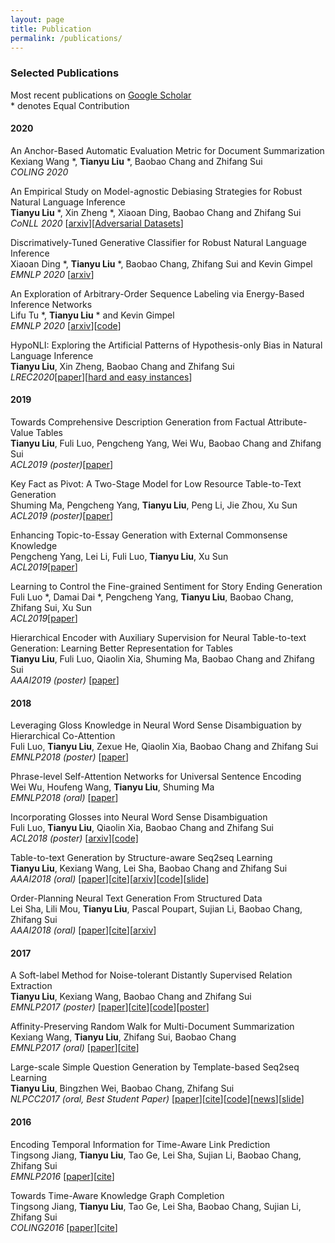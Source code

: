 ```yaml
---
layout: page
title: Publication
permalink: /publications/
---
```



### Selected Publications 
Most recent publications on [Google Scholar](https://scholar.google.com/citations?user=6hHbBwwAAAAJ)
<br>\* denotes Equal Contribution
#### 2020
An Anchor-Based Automatic Evaluation Metric for Document Summarization
<br>Kexiang Wang *, **Tianyu Liu** *, Baobao Chang and Zhifang Sui
<br>*COLING 2020*

An Empirical Study on Model-agnostic Debiasing Strategies for Robust Natural Language
Inference
<br>**Tianyu Liu** *, Xin Zheng *, Xiaoan Ding, Baobao Chang and Zhifang Sui
<br>*CoNLL 2020* [[arxiv](https://arxiv.org/abs/2010.03777)][[Adversarial Datasets](https://github.com/tyliupku/nli-debiasing-datasets)]

Discrimatively-Tuned Generative Classifier for Robust Natural Language Inference
<br>Xiaoan Ding *, **Tianyu Liu** *, Baobao Chang, Zhifang Sui and Kevin Gimpel
<br>*EMNLP 2020* [[arxiv](https://arxiv.org/abs/2010.03760)]

An Exploration of Arbitrary-Order Sequence Labeling via Energy-Based Inference Networks
<br>Lifu Tu *, **Tianyu Liu** * and Kevin Gimpel
<br>*EMNLP 2020* [[arxiv](https://arxiv.org/abs/2010.02789)][[code](https://github.com/tyliupku/Arbitrary-Order-Infnet)]

HypoNLI: Exploring the Artificial Patterns of Hypothesis-only Bias in Natural Language Inference
<br>**Tianyu Liu**, Xin Zheng, Baobao Chang and Zhifang Sui
<br>*LREC2020*[[paper](https://arxiv.org/pdf/2003.02756.pdf)][[hard and easy instances](https://github.com/tyliupku/tyliupku.github.io/blob/master/paper/LREC20_hypoNLI.zip)]

#### 2019
Towards Comprehensive Description Generation from Factual Attribute-Value Tables
<br>**Tianyu Liu**, Fuli Luo, Pengcheng Yang, Wei Wu, Baobao Chang and Zhifang Sui
<br>*ACL2019 (poster)*[[paper](https://www.aclweb.org/anthology/P19-1600.pdf)]

Key Fact as Pivot: A Two-Stage Model for Low Resource Table-to-Text Generation
<br>Shuming Ma, Pengcheng Yang, **Tianyu Liu**, Peng Li, Jie Zhou, Xu Sun
<br>*ACL2019 (poster)*[[paper](https://arxiv.org/pdf/1908.03067.pdf)]

Enhancing Topic-to-Essay Generation with External Commonsense Knowledge
<br>Pengcheng Yang, Lei Li, Fuli Luo, **Tianyu Liu**, Xu Sun
<br>*ACL2019*[[paper](https://www.aclweb.org/anthology/P19-1193/)]

Learning to Control the Fine-grained Sentiment for Story Ending Generation
<br>Fuli Luo *, Damai Dai *, Pengcheng Yang, **Tianyu Liu**, Baobao Chang, Zhifang Sui, Xu Sun
<br>*ACL2019*[[paper](https://www.aclweb.org/anthology/P19-1603/)]

Hierarchical Encoder with Auxiliary Supervision for Neural Table-to-text Generation: Learning Better Representation for Tables
<br>**Tianyu Liu**, Fuli Luo, Qiaolin Xia, Shuming Ma, Baobao Chang and Zhifang Sui
<br>*AAAI2019 (poster)* [[paper](https://www.aaai.org/Papers/AAAI/2019/AAAI-LiuT.3205.pdf)]

#### 2018
Leveraging Gloss Knowledge in Neural Word Sense Disambiguation by Hierarchical Co-Attention
<br>Fuli Luo, **Tianyu Liu**, Zexue He, Qiaolin Xia, Baobao Chang and Zhifang Sui
<br>*EMNLP2018 (poster)* [[paper](http://aclweb.org/anthology/D18-1170)]

Phrase-level Self-Attention Networks for Universal Sentence Encoding
<br>Wei Wu, Houfeng Wang, **Tianyu Liu**, Shuming Ma
<br>*EMNLP2018 (oral)* [[paper](http://aclweb.org/anthology/D18-1408)]

Incorporating Glosses into Neural Word Sense Disambiguation
<br>Fuli Luo, **Tianyu Liu**, Qiaolin Xia, Baobao Chang and Zhifang Sui
<br>*ACL2018 (poster)* [[arxiv](https://arxiv.org/abs/1805.08028)][[code]](https://github.com/jimiyulu/WSD_MemNN)

Table-to-text Generation by Structure-aware Seq2seq Learning
<br>**Tianyu Liu**, Kexiang Wang, Lei Sha, Baobao Chang and Zhifang Sui
<br>*AAAI2018 (oral)* [[paper](/papers/aaai2018_liu.pdf)][[cite](http://dblp.org/rec/bibtex/journals/corr/abs-1711-09724)][[arxiv](https://arxiv.org/abs/1711.09724)][[code](https://github.com/tyliupku/wiki2bio)][[slide](/papers/AAAI-18-ppt.pdf)]

Order-Planning Neural Text Generation From Structured Data
<br>Lei Sha, Lili Mou, **Tianyu Liu**, Pascal Poupart, Sujian Li, Baobao Chang, Zhifang Sui
<br>*AAAI2018 (oral)* [[paper](/papers/aaai2018_sha.pdf)][[cite](http://dblp.org/rec/bibtex/journals/corr/abs-1709-00155)][[arxiv](https://arxiv.org/abs/1709.00155)]

#### 2017
A Soft-label Method for Noise-tolerant Distantly Supervised Relation Extraction
<br>**Tianyu Liu**, Kexiang Wang, Baobao Chang and Zhifang Sui
<br>*EMNLP2017 (poster)* [[paper](/papers/emnlp2017_liu.pdf)][[cite](http://dblp.org/rec/bibtex/conf/emnlp/LiuWCS17)][[code](https://github.com/tyliupku/soft-label-RE)][[poster](/papers/EMNLP-17-poster.pdf)]

Affinity-Preserving Random Walk for Multi-Document Summarization
<br>Kexiang Wang, **Tianyu Liu**, Zhifang Sui, Baobao Chang
<br>*EMNLP2017 (oral)* [[paper](/papers/emnlp2017_wang.pdf)][[cite](http://dblp.org/rec/bibtex/conf/emnlp/WangLSC17)]

Large-scale Simple Question Generation by Template-based Seq2seq Learning
<br>**Tianyu Liu**, Bingzhen Wei, Baobao Chang, Zhifang Sui
<br>*NLPCC2017 (oral, Best Student Paper)* [[paper](/papers/nlpcc2017_liu.pdf)][[cite](http://dblp.org/rec/bibtex/conf/nlpcc/LiuWCS17)][[code](https://github.com/tyliupku/ChineseQG)][[news](http://www.sohu.com/a/203906825_498158)][[slide](/papers/NLPCC-17-ppt.pdf)]


#### 2016
Encoding Temporal Information for Time-Aware Link Prediction
<br>Tingsong Jiang, **Tianyu Liu**, Tao Ge, Lei Sha, Sujian Li, Baobao Chang, Zhifang Sui
<br>*EMNLP2016* [[paper](/papers/emnlp2016_jiang.pdf)][[cite](http://dblp.org/rec/bibtex/conf/emnlp/JiangLGSLCS16)]

Towards Time-Aware Knowledge Graph Completion
<br>Tingsong Jiang, **Tianyu Liu**, Tao Ge, Lei Sha, Baobao Chang, Sujian Li, Zhifang Sui
<br>*COLING2016* [[paper](/papers/coling2016_jiang.pdf)][[cite](http://dblp.org/rec/bibtex/conf/coling/JiangLGSCLS16)]

